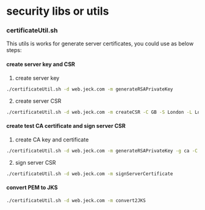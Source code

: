 # security libs or utils

### certificateUtil.sh
This utils is works for generate server certificates, you could use as below steps:

#### create server key and CSR
1. create server key
```bash
./certificateUtil.sh -d web.jeck.com -m generateRSAPrivateKey
```
2. create server CSR
```bash
./certificateUtil.sh -d web.jeck.com -m createCSR -C GB -S London -L London -O jeck -U pctc -N web.jeck.com
```
#### create test CA certificate and sign server CSR
1. create CA key and certificate
```bash
./certificateUtil.sh -d web.jeck.com -m generateRSAPrivateKey -g ca -C GB -S London -L London -O jeck -U pctc -N ca.jeck.com
```
2. sign server CSR
```bash
./certificateUtil.sh -d web.jeck.com -m signServerCertificate
```

#### convert PEM to JKS
```bash
./certificateUtil.sh -d web.jeck.com -m convert2JKS
```
